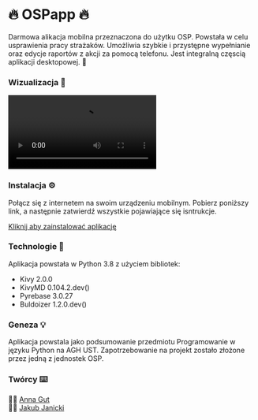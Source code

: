 # :fire:  OSPapp  :fire:
Darmowa alikacja mobilna przeznaczona do użytku OSP. Powstała w celu usprawienia pracy strażaków. Umożliwia szybkie i przystępne wypełnianie oraz edycje raportów
z akcji za pomocą telefonu. Jest integralną częscią aplikacji desktopowej. :fire_engine:	

### Wizualizacja :iphone:

![](visuals.mp4)

### Instalacja  :gear:

Połącz się z internetem na swoim urządzeniu mobilnym. Pobierz poniższy link, a następnie zatwierdź wszystkie pojawiające się isntrukcje.

[Kliknij aby zainstalować aplikację](https://drive.google.com/file/d/1dFipQw3_58IHhQqEm-oV0nlLrPWkyt-_/view?usp=sharing)

### Technologie :wrench:
Aplikacja powstała w Python 3.8 z użyciem bibliotek:
* Kivy 2.0.0
* KivyMD 0.104.2.dev()
* Pyrebase 3.0.27
* Buldoizer 1.2.0.dev()

### Geneza :bulb:
Aplikacja powstala jako podsumowanie przedmiotu Programowanie w języku Python na AGH UST.
Zapotrzebowanie na projekt zostało złożone przez jedną z jednostek OSP.


### Twórcy :keyboard:
 :firefighter:	[Anna Gut](https://github.com/aniagut)        
 :firefighter:	[Jakub Janicki](https://github.com/JanickiJ)  